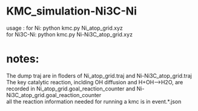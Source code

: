 # KMC_simulation-Ni3C-Ni
usage : 
for Ni:  python kmc.py Ni_atop_grid.xyz <br>
for Ni3C-Ni: python kmc.py   Ni-Ni3C_atop_grid.xyz <br> 
# notes:
The dump traj are in floders of Ni_atop_grid.traj and Ni-Ni3C_atop_grid.traj <br>
The key catalytic reaction, inclding OH diffusion and H+OH-->H2O, are recorded in Ni_atop_grid.goal_reaction_counter and  Ni-Ni3C_atop_grid.goal_reaction_counter <br>
all the reaction information needed for running a kmc is in event.*.json
